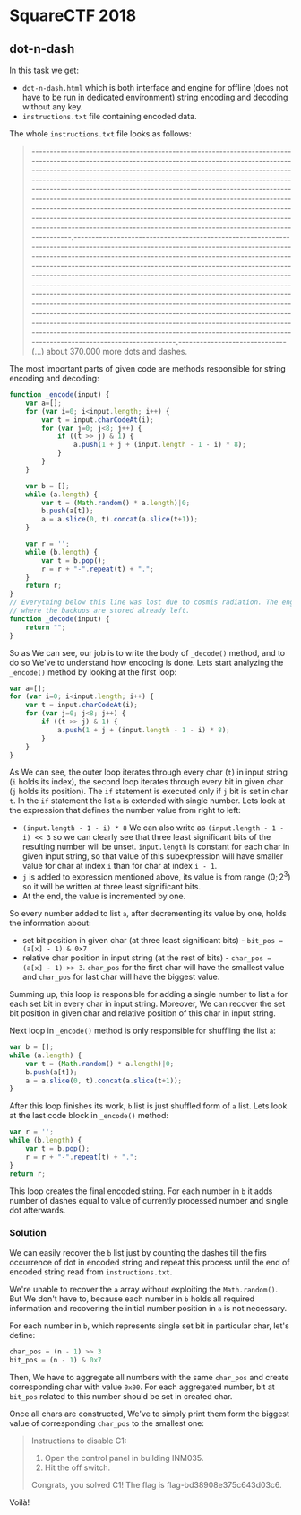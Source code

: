 # SquareCTF 2018

## dot-n-dash

In this task we get:

* `dot-n-dash.html` which is both interface and engine for offline (does not have to be run in dedicated environment) string encoding and decoding without any key.
* `instructions.txt` file containing encoded data.

The whole `instructions.txt` file looks as follows:

> -----------------------------------------------------------------------------------------------------------------------------------------------------------------------------------------------------------------------------------------------------------------------------------------------------------------------------------------------------------------------------------------------------------------------------------------------------------------------------------------------------------------------------------------------------------------------------------------------------------------------------------------------------------------------------------.----------------------------------------------------------------------------------------------------------------------------------------------------------------------------------------------------------------------------------------------------------------------------------------------------------------------------------------------------------------------------------------------------------------------------------------------------------------------------------------------------------------------------------------------------------------------------------------------------------------------------------------------------------------------------------------------------------------------------------------------------------------------------------------------------------------------------------------------------.------------------------------  (...) about 370.000 more dots and dashes.

The most important parts of given code are methods responsible for string encoding and decoding:

```js
function _encode(input) {
    var a=[];
    for (var i=0; i<input.length; i++) {
        var t = input.charCodeAt(i);
        for (var j=0; j<8; j++) {
            if ((t >> j) & 1) {
                a.push(1 + j + (input.length - 1 - i) * 8);
            }
        }
    }

    var b = [];
    while (a.length) {
        var t = (Math.random() * a.length)|0;
        b.push(a[t]);
        a = a.slice(0, t).concat(a.slice(t+1));
    }

    var r = '';
    while (b.length) {
        var t = b.pop();
        r = r + "-".repeat(t) + ".";
    }
    return r;
}
// Everything below this line was lost due to cosmis radiation. The engineer who knows
// where the backups are stored already left.
function _decode(input) {
    return "";
}
```

So as We can see, our job is to write the body of `_decode()` method, and to do so We've to understand how encoding is done. Lets start analyzing the `_encode()` method by looking at the first loop:

```js
var a=[];
for (var i=0; i<input.length; i++) {
    var t = input.charCodeAt(i);
    for (var j=0; j<8; j++) {
        if ((t >> j) & 1) {
            a.push(1 + j + (input.length - 1 - i) * 8);
        }
    }
}
```

As We can see, the outer loop iterates through every char (`t`) in input string (`i` holds its index), the second loop iterates through every bit in given char (`j` holds its position). The `if` statement is executed only if `j` bit is set in char `t`. In the `if` statement the list `a` is extended with single number. Lets look at the expression that defines the number value from right to left:

* `(input.length - 1 - i) * 8` We can also write as `(input.length - 1 - i) << 3` so we can clearly see that three least significant bits of the resulting number will be unset. `input.length` is constant for each char in given input string, so that value of this subexpression will have smaller value for char at index `i` than for char at index `i - 1`.
* `j` is added to expression mentioned above, its value is from range $\langle0; 2^3)$ so it will be written at three least significant bits.
*  At the end, the value is incremented by one.

So every number added to list `a`, after decrementing its value by one, holds the information about:

* set bit position in given char (at three least significant bits) - `bit_pos = (a[x] - 1) & 0x7`
* relative char position in input string (at the rest of bits) - `char_pos = (a[x] - 1) >> 3`. `char_pos` for the first char will have the smallest value and `char_pos` for last char will have the biggest value.

Summing up, this loop is responsible for adding a single number to list `a` for each set bit in every char in input string. Moreover, We can recover the set bit position in given char and relative position of this char in input string.

Next loop in `_encode()` method is only responsible for shuffling the list `a`:

```js
var b = [];
while (a.length) {
	var t = (Math.random() * a.length)|0;
    b.push(a[t]);
    a = a.slice(0, t).concat(a.slice(t+1));
}
```

After this loop finishes its work, `b` list is just shuffled form of `a` list. Lets look at the last code block in `_encode()` method:

```js
var r = '';
while (b.length) {
    var t = b.pop();
    r = r + "-".repeat(t) + ".";
}
return r;
```

This loop creates the final encoded string. For each number in `b` it adds number of dashes equal to value of currently processed number and single dot afterwards.

### Solution

We can easily recover the `b` list just by counting the dashes till the firs occurrence of dot in encoded string and repeat this process until the end of encoded string read from `instructions.txt`.

We're unable to recover the `a` array without exploiting the `Math.random()`. But We don't have to, because each number in `b` holds all required information and recovering the initial number position in `a` is not necessary.

For each number in `b`, which represents single set bit in particular char, let's define:

```python
char_pos = (n - 1) >> 3
bit_pos = (n - 1) & 0x7
```

Then, We have to aggregate all numbers with the same `char_pos` and create corresponding char with value `0x00`. For each aggregated number, bit at `bit_pos` related to this number should be set in created char. 

Once all chars are constructed, We've to simply print them form the biggest value of corresponding `char_pos` to the smallest one:

>Instructions to disable C1: 
>1. Open the control panel in building INM035. 
>2. Hit the off switch. 
>
>Congrats, you solved C1! The flag is flag-bd38908e375c643d03c6.

Voilà!